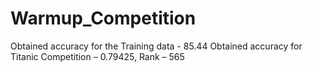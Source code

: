 # Warmup_Competition

Obtained accuracy for the Training data - 85.44
Obtained accuracy for Titanic Competition – 0.79425, Rank – 565
